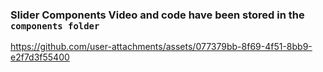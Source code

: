 ### Slider Components Video and code have been stored in the ` components folder `

https://github.com/user-attachments/assets/077379bb-8f69-4f51-8bb9-e2f7d3f55400

